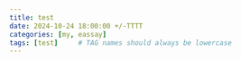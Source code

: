 ```yaml
---
title: test
date: 2024-10-24 18:00:00 +/-TTTT
categories: [my, eassay]
tags: [test]     # TAG names should always be lowercase
---
```

